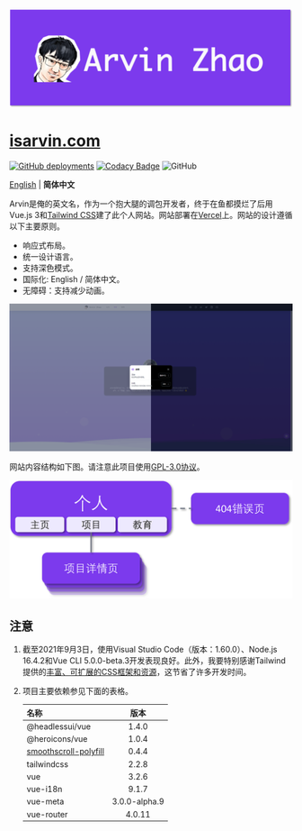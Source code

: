 ![isarvin_banner.png](./img_README/isarvin_banner.png)

# [isarvin.com](https://isarvin.com)

[![GitHub deployments](https://img.shields.io/github/deployments/ArvinZJC/isarvin/production?label=Vercel&logo=vercel)](https://isarvin.com)
[![Codacy Badge](https://app.codacy.com/project/badge/Grade/810eda125dbf4b9d96b81e6c34ec26e6)](https://www.codacy.com/gh/ArvinZJC/isarvin/dashboard?utm_source=github.com&amp;utm_medium=referral&amp;utm_content=ArvinZJC/isarvin&amp;utm_campaign=Badge_Grade)
![GitHub](https://img.shields.io/github/license/ArvinZJC/isarvin)

[English](./README.md) | **简体中文**

Arvin是俺的英文名，作为一个抱大腿的调包开发者，终于在鱼都摸烂了后用Vue.js 3和[Tailwind CSS](https://tailwindcss.com/)建了此个人网站。网站部署在[Vercel](https://vercel.com/home)上。网站的设计遵循以下主要原则。

- 响应式布局。
- 统一设计语言。
- 支持深色模式。
- 国际化: English / 简体中文。
- 无障碍：支持减少动画。

![isarvin_example_zhCN.png](./img_README/isarvin_example_zhCN.png)

网站内容结构如下图。请注意此项目使用[GPL-3.0协议](./LICENSE)。

![isarvin_structure_zhCN.png](./img_README/isarvin_structure_zhCN.png)

## 注意

1. 截至2021年9月3日，使用Visual Studio Code（版本：1.60.0）、Node.js 16.4.2和Vue CLI 5.0.0-beta.3开发表现良好。此外，我要特别感谢Tailwind提供的[丰富、可扩展的CSS框架和资源](https://tailwindcss.com/resources)，这节省了许多开发时间。
2. 项目主要依赖参见下面的表格。

    | 名称 | 版本 |
    | :-- | :--: |
    | @headlessui/vue | 1.4.0 |
    | @heroicons/vue | 1.0.4 |
    | [smoothscroll-polyfill](https://github.com/iamdustan/smoothscroll) | 0.4.4 |
    | tailwindcss | 2.2.8 |
    | vue | 3.2.6 |
    | vue-i18n | 9.1.7 |
    | vue-meta | 3.0.0-alpha.9 |
    | vue-router | 4.0.11 |
